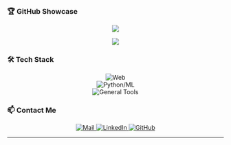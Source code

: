 <!-- ![Header](header.svg) -->

<!-- ![Info Panel](info.svg) -->

### 🏆 **GitHub Showcase**  
<p align="center">
  <picture>
    <!-- Dark Mode Stats -->
    <source
      srcset="https://github-readme-stats.vercel.app/api?username=0oastro&show_icons=true&theme=date_night"
      media="(prefers-color-scheme: dark)"
    />
    <!-- Light Mode Stats -->
    <source
      srcset="https://github-readme-stats.vercel.app/api?username=0oastro&show_icons=true&theme=rose"
      media="(prefers-color-scheme: light), (prefers-color-scheme: no-preference)"
    />
    <!-- Fallback for unsupported browsers -->
    <img src="https://github-readme-stats.vercel.app/api?username=0oastro&show_icons=true&theme=date_night" />
  </picture>
</p>

<p align="center">
  <picture>
    <!-- Dark Mode Trophy -->
    <source
      srcset="https://github-profile-trophy.vercel.app/?username=0oastro&theme=onedark&rank=-B,-C&column=4&margin-w=15&margin-h=15&no-frame=true"
      media="(prefers-color-scheme: dark)"
    />
    <!-- Light Mode Trophy -->
    <source
      srcset="https://github-profile-trophy.vercel.app/?username=0oastro&theme=flat&rank=-B,-C&column=4&margin-w=15&margin-h=15&no-frame=true"
      media="(prefers-color-scheme: light), (prefers-color-scheme: no-preference)"
    />
    <!-- Fallback for unsupported browsers -->
    <img src="https://github-profile-trophy.vercel.app/?username=0oastro&theme=onedark&rank=-B,-C&column=4&margin-w=15&margin-h=15&no-frame=true" />
  </picture>
</p>


### 🛠️ **Tech Stack**
<p align="center">
  <img src="https://skillicons.dev/icons?i=html,css,js,ts,react,next,tailwind,webpack" alt="Web" /><br>
  <img src="https://skillicons.dev/icons?i=julia,python,tensorflow,pytorch,flask,fastapi" alt="Python/ML" /><br>
  <img src="https://skillicons.dev/icons?i=lua,c,cpp,docker,git,nix,vscode,neovim" alt="General Tools" /><br>
</p>


### 📫 **Contact Me**

<p align="center">
  <a href="mailto:ee1240486@iitd.ac.in">
    <img src="https://img.shields.io/badge/Mail-B22222?style=for-the-badge&logo=gmail&logoColor=FFFFFF" alt="Mail" />
  </a>
  <a href="https://www.linkedin.com/in/sps1010/" target="_blank">
    <img src="https://img.shields.io/badge/LinkedIn-1E90FF?style=for-the-badge&logo=linkedin&logoColor=FFFFFF" alt="LinkedIn" />
  </a>
  <a href="https://github.com/0oastro" target="_blank">
    <img src="https://img.shields.io/badge/GitHub-1F1F1F?style=for-the-badge&logo=github&logoColor=FFFFFF" alt="GitHub" />
  </a>
</p>

---
